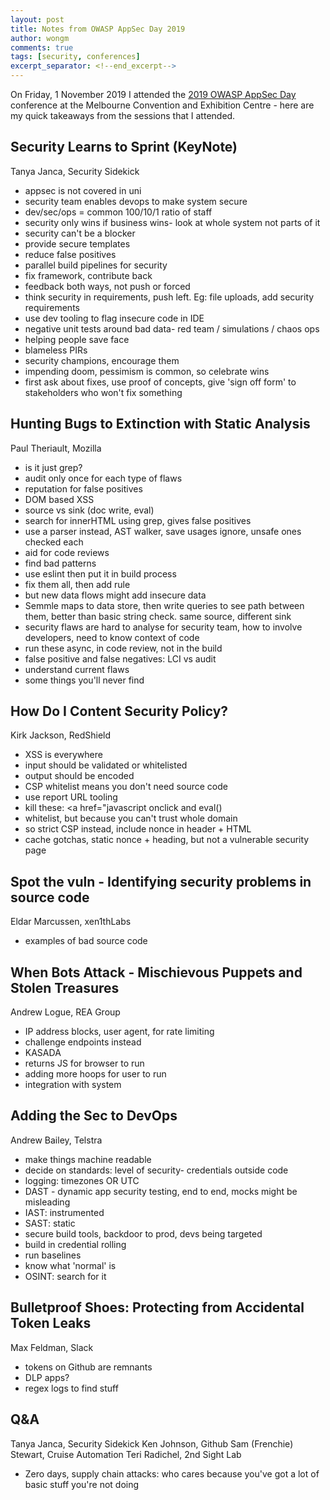 ```yaml
---
layout: post
title: Notes from OWASP AppSec Day 2019
author: wongm
comments: true
tags: [security, conferences]
excerpt_separator: <!--end_excerpt-->
---
```


On Friday, 1 November 2019 I attended the [2019 OWASP AppSec Day](https://appsecday.io/schedule/) conference at the Melbourne Convention and Exhibition Centre - here are my quick takeaways from the sessions that I attended.

<!--end_excerpt-->

## Security Learns to Sprint (KeyNote) ##

Tanya Janca, Security Sidekick

- appsec is not covered in uni
- security team enables devops to make system secure
- dev/sec/ops = common 100/10/1 ratio of staff
- security only wins if business wins- look at whole system not parts of it
- security can't be a blocker
- provide secure templates
- reduce false positives
- parallel build pipelines for security
- fix framework, contribute back
- feedback both ways, not push or forced
- think security in requirements, push left. Eg: file uploads, add security requirements
- use dev tooling to flag insecure code in IDE
- negative unit tests around bad data- red team / simulations / chaos ops
- helping people save face
- blameless PIRs
- security champions, encourage them
- impending doom, pessimism is common, so celebrate wins
- first ask about fixes, use proof of concepts, give 'sign off form' to stakeholders who won't fix something

## Hunting Bugs to Extinction with Static Analysis ##

Paul Theriault, Mozilla

- is it just grep?
- audit only once for each type of flaws
- reputation for false positives
- DOM based XSS
- source vs sink (doc write, eval)
- search for innerHTML using grep, gives false positives
- use a parser instead, AST walker, save usages ignore, unsafe ones checked each
- aid for code reviews
- find bad patterns
- use eslint then put it in build process
- fix them all, then add rule
- but new data flows might add insecure data
- Semmle maps to data store, then write queries to see path between them, better than basic string check. same source, different sink
- security flaws are hard to analyse for security team, how to involve developers, need to know context of code
- run these async, in code review, not in the build
- false positive and false negatives: LCI vs audit
- understand current flaws
- some things you'll never find


## How Do I Content Security Policy? ##

Kirk Jackson, RedShield

- XSS is everywhere
- input should be validated or whitelisted
- output should be encoded
- CSP whitelist means you don't need source code
- use report URL tooling
- kill these: <a href="javascript onclick and eval()
- whitelist, but because you can't trust whole domain
- so strict CSP instead, include nonce in header + HTML
- cache gotchas, static nonce + heading, but not a vulnerable security page

## Spot the vuln - Identifying security problems in source code ##

Eldar Marcussen, xen1thLabs

- examples of bad source code

## When Bots Attack - Mischievous Puppets and Stolen Treasures ##

Andrew Logue, REA Group

- IP address blocks, user agent, for rate limiting
- challenge endpoints instead
- KASADA
- returns JS for browser to run
- adding more hoops for user to run
- integration with system

## Adding the Sec to DevOps ##

Andrew Bailey, Telstra

- make things machine readable
- decide on standards: level of security- credentials outside code
- logging: timezones OR UTC
- DAST - dynamic app security testing, end to end, mocks might be misleading
- IAST: instrumented
- SAST: static
- secure build tools, backdoor to prod, devs being targeted
- build in credential rolling
- run baselines
- know what 'normal' is
- OSINT: search for it


## Bulletproof Shoes: Protecting from Accidental Token Leaks ##

Max Feldman, Slack

- tokens on Github are remnants
- DLP apps?
- regex logs to find stuff

## Q&A ##

Tanya Janca, Security Sidekick
Ken Johnson, Github
Sam (Frenchie) Stewart, Cruise Automation
Teri Radichel, 2nd Sight Lab

- Zero days, supply chain attacks: who cares because you've got a lot of basic stuff you're not doing